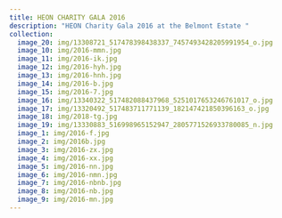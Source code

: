 ```yaml
---
title: HEON CHARITY GALA 2016
description: "HEON Charity Gala 2016 at the Belmont Estate "
collection:
  image_20: img/13308721_517478398438337_7457493428205991954_o.jpg
  image_10: img/2016-mmn.jpg
  image_11: img/2016-ik.jpg
  image_12: img/2016-hyh.jpg
  image_13: img/2016-hnh.jpg
  image_14: img/2016-b.jpg
  image_15: img/2016-7.jpg
  image_16: img/13340322_517482088437968_5251017653246761017_o.jpg
  image_17: img/13320492_517483711771139_182147421850396163_o.jpg
  image_18: img/2018-tg.jpg
  image_19: img/13330883_516998965152947_2805771526933780085_n.jpg
  image_1: img/2016-f.jpg
  image_2: img/2016b.jpg
  image_3: img/2016-zx.jpg
  image_4: img/2016-xx.jpg
  image_5: img/2016-nn.jpg
  image_6: img/2016-nmn.jpg
  image_7: img/2016-nbnb.jpg
  image_8: img/2016-nb.jpg
  image_9: img/2016-mn.jpg
---
```

